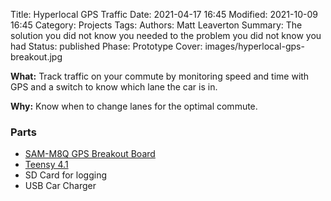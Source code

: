 Title: Hyperlocal GPS Traffic
Date: 2021-04-17 16:45
Modified: 2021-10-09 16:45
Category: Projects
Tags:
Authors: Matt Leaverton
Summary: The solution you did not know you needed to the problem you did not know you had
Status: published
Phase: Prototype
Cover: images/hyperlocal-gps-breakout.jpg

**What:** Track traffic on your commute by monitoring speed and time with GPS 
and a switch to know which lane the car is in.

**Why:** Know when to change lanes for the optimal commute.

### Parts
- [SAM-M8Q GPS Breakout Board](https://www.sparkfun.com/products/15210)
- [Teensy 4.1](https://www.pjrc.com/store/teensy41.html)
- SD Card for logging
- USB Car Charger
